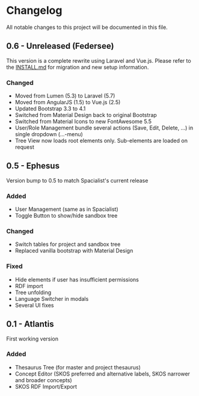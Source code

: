 # Changelog
All notable changes to this project will be documented in this file.

## 0.6 - Unreleased (Federsee)
This version is a complete rewrite using Laravel and Vue.js. Please refer to the [INSTALL.md](INSTALL.md) for migration and new setup information.

### Changed
- Moved from Lumen (5.3) to Laravel (5.7)
- Moved from AngularJS (1.5) to Vue.js (2.5)
- Updated Bootstrap 3.3 to 4.1
- Switched from Material Design back to original Bootstrap
- Switched from Material Icons to new FontAwesome 5.5
- User/Role Management bundle several actions (Save, Edit, Delete, ...) in single dropdown (...-menu)
- Tree View now loads root elements only. Sub-elements are loaded on request

## 0.5 - Ephesus

Version bump to 0.5 to match Spacialist's current release

### Added
- User Management (same as in Spacialist)
- Toggle Button to show/hide sandbox tree

### Changed
- Switch tables for project and sandbox tree
- Replaced vanilla bootstrap with Material Design

### Fixed
- Hide elements if user has insufficient permissions
- RDF import
- Tree unfolding
- Language Switcher in modals
- Several UI fixes

## 0.1 - Atlantis

First working version

### Added
- Thesaurus Tree (for master and project thesaurus)
- Concept Editor (SKOS preferred and alternative labels, SKOS narrower and broader concepts)
- SKOS RDF Import/Export
